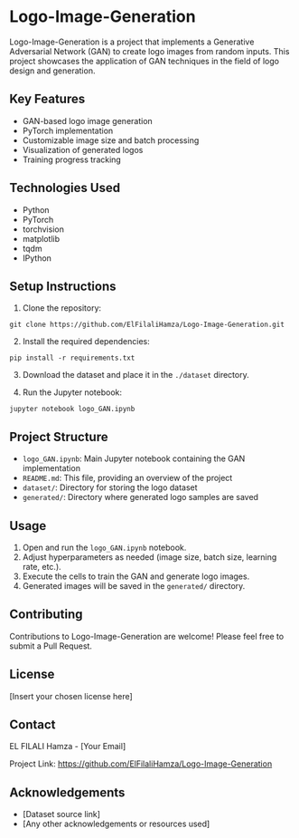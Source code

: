 # Logo-Image-Generation

Logo-Image-Generation is a project that implements a Generative Adversarial Network (GAN) to create logo images from random inputs. This project showcases the application of GAN techniques in the field of logo design and generation.

## Key Features

- GAN-based logo image generation
- PyTorch implementation
- Customizable image size and batch processing
- Visualization of generated logos
- Training progress tracking

## Technologies Used

- Python
- PyTorch
- torchvision
- matplotlib
- tqdm
- IPython

## Setup Instructions

1. Clone the repository:

```
git clone https://github.com/ElFilaliHamza/Logo-Image-Generation.git
```

2. Install the required dependencies:

```
pip install -r requirements.txt
```

3. Download the dataset and place it in the `./dataset` directory.

4. Run the Jupyter notebook:

```
jupyter notebook logo_GAN.ipynb
```

## Project Structure

- `logo_GAN.ipynb`: Main Jupyter notebook containing the GAN implementation
- `README.md`: This file, providing an overview of the project
- `dataset/`: Directory for storing the logo dataset
- `generated/`: Directory where generated logo samples are saved

## Usage

1. Open and run the `logo_GAN.ipynb` notebook.
2. Adjust hyperparameters as needed (image size, batch size, learning rate, etc.).
3. Execute the cells to train the GAN and generate logo images.
4. Generated images will be saved in the `generated/` directory.

## Contributing

Contributions to Logo-Image-Generation are welcome! Please feel free to submit a Pull Request.

## License

[Insert your chosen license here]

## Contact

EL FILALI Hamza - [Your Email]

Project Link: https://github.com/ElFilaliHamza/Logo-Image-Generation

## Acknowledgements

- [Dataset source link]
- [Any other acknowledgements or resources used]

